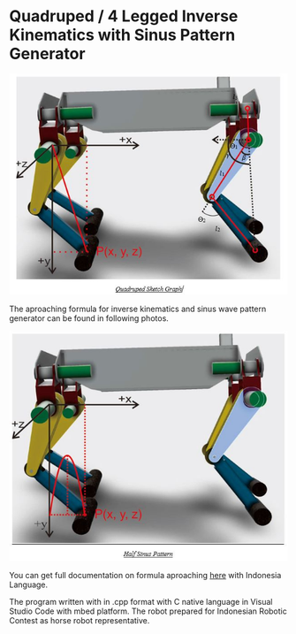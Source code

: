 Quadruped / 4 Legged Inverse Kinematics with Sinus Pattern Generator
=====================================

![alt text](https://github.com/risnandastrm/Quadruped-Robot/blob/main/pic/picture-quadruped%20sketch%20graph.JPG?raw=true)

The aproaching formula for inverse kinematics and sinus wave pattern generator can be found in following photos.



![alt text](https://github.com/risnandastrm/Quadruped-Robot/blob/main/pic/picture-half%20sinus%20pattern%20approaching.JPG?raw=true)

You can get full documentation on formula aproaching [here](https://drive.google.com/file/d/1FCJGuqlKlWUcnm1VRKUFs0fpFE0iM5hJ/view?usp=sharing) with Indonesia Language.

The program written with in .cpp format with C native language in Visual Studio Code with mbed platform. The robot prepared for Indonesian Robotic Contest as horse robot representative.
